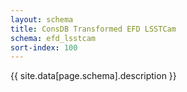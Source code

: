 ```yaml
---
layout: schema
title: ConsDB Transformed EFD LSSTCam
schema: efd_lsstcam
sort-index: 100
---
```

{{ site.data[page.schema].description }}
